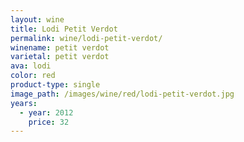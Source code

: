 ```yaml
---
layout: wine
title: Lodi Petit Verdot
permalink: wine/lodi-petit-verdot/
winename: petit verdot
varietal: petit verdot
ava: lodi
color: red
product-type: single
image_path: /images/wine/red/lodi-petit-verdot.jpg
years:
  - year: 2012
    price: 32
---
```




